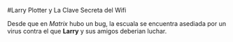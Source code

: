 #Larry Plotter y La Clave Secreta del Wifi

Desde que en *Matrix* hubo un bug, la escuala se encuentra asediada
por un virus contra el que **Larry** y sus amigos deberian luchar.

